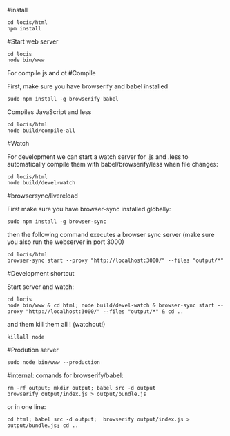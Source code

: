 #install

    cd locis/html
    npm install

#Start web server

    cd locis
    node bin/www 

For compile js and ot
#Compile

First, make sure you have browserify and babel installed

    sudo npm install -g browserify babel

Compiles JavaScript and less

    cd locis/html
    node build/compile-all

#Watch 

For development we can start a watch server for .js and .less to automatically compile them with babel/browserify/less when file changes:

    cd locis/html
    node build/devel-watch

#browsersync/livereload

First make sure you have browser-sync installed globally: 

    sudo npm install -g browser-sync

then the following command executes a browser sync server (make sure you also run the webserver in port 3000)

    cd locis/html
    browser-sync start --proxy "http://localhost:3000/" --files "output/*"

#Development shortcut

Start server and watch:
    
    cd locis
    node bin/www & cd html; node build/devel-watch & browser-sync start --proxy "http://localhost:3000/" --files "output/*" & cd ..

and them kill them all ! (watchout!)

    killall node

#Prodution server

    sudo node bin/www --production


#internal: comands for browserify/babel: 

    rm -rf output; mkdir output; babel src -d output
    browserify output/index.js > output/bundle.js

or in one line: 

    cd html; babel src -d output;  browserify output/index.js > output/bundle.js; cd ..